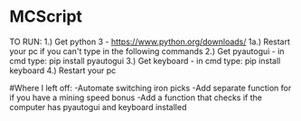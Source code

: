 # MCScript

TO RUN:
1.) Get python 3 - https://www.python.org/downloads/
1a.) Restart your pc if you can't type in the following commands
2.) Get pyautogui - in cmd type: pip install pyautogui
3.) Get keyboard - in cmd type: pip install keyboard
4.) Restart your pc

#Where I left off:
-Automate switching iron picks
-Add separate function for if you have a mining speed bonus
-Add a function that checks if the computer has pyautogui and keyboard installed
